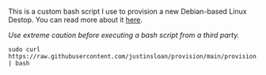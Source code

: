 This is a custom bash script I use to provision a new Debian-based Linux Destop. You can read more about it [here](https://www.justinsloan.com).

*Use extreme caution before executing a bash script from a third party.*

    sudo curl https://raw.githubusercontent.com/justinsloan/provision/main/provision.sh | bash
